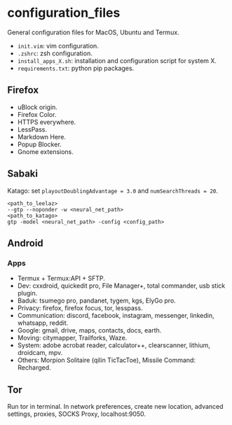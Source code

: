 # configuration_files

General configuration files for MacOS, Ubuntu and Termux.

- `init.vim`: vim configuration.
- `.zshrc`: zsh configuration.
- `install_apps_X.sh`: installation and configuration script for system X.
- `requirements.txt`: python pip packages.

## Firefox

- uBlock origin.
- Firefox Color.
- HTTPS everywhere.
- LessPass.
- Markdown Here.
- Popup Blocker.
- Gnome extensions.

## Sabaki

Katago: set `playoutDoublingAdvantage = 3.0` and `numSearchThreads = 20`.

```shell
<path_to_leelaz>
--gtp --noponder -w <neural_net_path>
<path_to_katago>
gtp -model <neural_net_path> -config <config_path>
```

## Android

### Apps

- Termux + Termux:API + SFTP.
- Dev: cxxdroid, quickedit pro, File Manager+, total commander, usb stick plugin.
- Baduk: tsumego pro, pandanet, tygem, kgs, ElyGo pro.
- Privacy: firefox, firefox focus, tor, lesspass.
- Communication: discord, facebook, instagram, messenger, linkedin, whatsapp, reddit.
- Google: gmail, drive, maps, contacts, docs, earth.
- Moving: citymapper, Trailforks, Waze.
- System: adobe acrobat reader, calculator++, clearscanner, lithium, droidcam, mpv.
- Others: Morpion Solitaire (qilin TicTacToe), Missile Command: Recharged.

## Tor

Run tor in terminal. In network preferences, create new location, advanced settings, proxies, SOCKS Proxy, localhost:9050.
